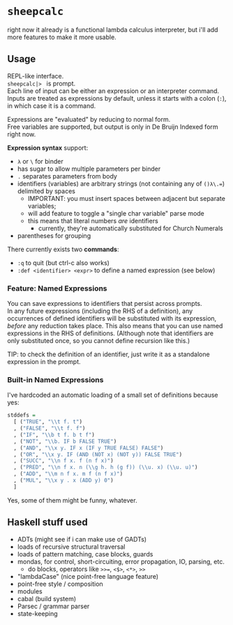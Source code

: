 # `sheepcalc`

right now it already is a functional lambda calculus interpreter,
but i'll add more features to make it more usable.

## Usage

REPL-like interface.  
`sheepcalc|> ` is prompt.  
Each line of input can be either an expression or an interpreter command.  
Inputs are treated as expressions by default, unless it starts with a colon (`:`), in which case it is a command.

Expressions are "evaluated" by reducing to normal form.  
Free variables are supported, but output is only in De Bruijn Indexed form right now.

**Expression syntax** support:

- `λ` or `\` for binder
- has sugar to allow multiple parameters per binder
- `.` separates parameters from body
- identifiers (variables) are arbitrary strings (not containing any of `()λ\.=`) delimited by spaces
  - IMPORTANT: you must insert spaces between adjacent but separate variables;
  - will add feature to toggle a "single char variable" parse mode
  - this means that literal numbers *are* identifiers
    - currently, they're automatically substituted for Church Numerals
- parentheses for grouping

There currently exists two **commands**:

- `:q` to quit (but ctrl-c also works)
- `:def <identifier> <expr>` to define a named expression (see below)

### Feature: Named Expressions

You can save expressions to identifiers that persist across prompts.  
In any future expressions (including the RHS of a definition), any occurrences of defined identifiers will be substituted with its expression, *before* any reduction takes place.
This also means that you can use named expressions in the RHS of definitions.
(Although note that identifiers are only substituted once, so you cannot define recursion like this.)

TIP: to check the definition of an identifier, just write it as a standalone expression in the prompt.

### Built-in Named Expressions

I've hardcoded an automatic loading of a small set of definitions because yes:

```Haskell
stddefs =
  [ ("TRUE", "\\t f. t")
  , ("FALSE", "\\t f. f")
  , ("IF", "\\b t f. b t f")
  , ("NOT", "\\b. IF b FALSE TRUE")
  , ("AND", "\\x y. IF x (IF y TRUE FALSE) FALSE")
  , ("OR", "\\x y. IF (AND (NOT x) (NOT y)) FALSE TRUE")
  , ("SUCC", "\\n f x. f (n f x)")
  , ("PRED", "\\n f x. n (\\g h. h (g f)) (\\u. x) (\\u. u)")
  , ("ADD", "\\m n f x. m f (n f x)")
  , ("MUL", "\\x y . x (ADD y) 0")
  ]

```

Yes, some of them might be funny, whatever.

## Haskell stuff used

- ADTs (might see if i can make use of GADTs)
- loads of recursive structural traversal
- loads of pattern matching, case blocks, guards
- mondas, for control, short-circuiting, error propagation, IO, parsing, etc.
  - do blocks, operators like `>>=`, `<$>`, `<*>`, `>>`
- "lambdaCase" (nice point-free language feature)
- point-free style / composition
- modules
- cabal (build system)
- Parsec / grammar parser
- state-keeping
